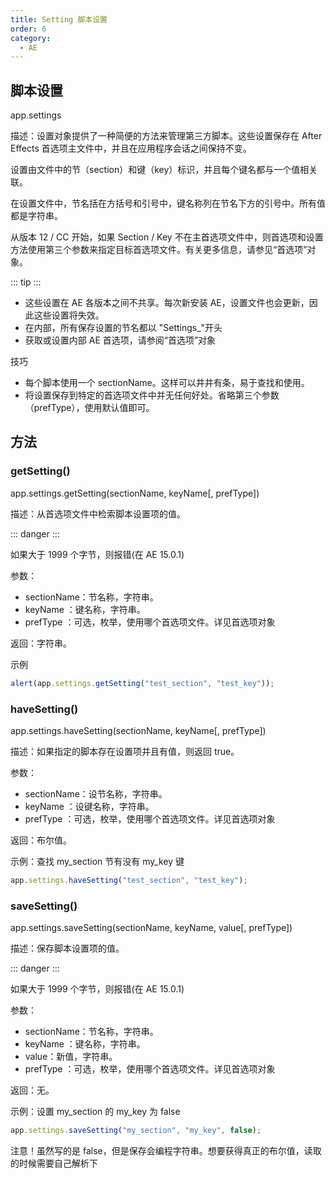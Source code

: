 ```yaml
---
title: Setting 脚本设置
order: 6
category:
  - AE
---
```


## 脚本设置 #

app.settings

描述：设置对象提供了一种简便的方法来管理第三方脚本。这些设置保存在 After Effects 首选项主文件中，并且在应用程序会话之间保持不变。

设置由文件中的节（section）和键（key）标识，并且每个键名都与一个值相关联。

在设置文件中，节名括在方括号和引号中，键名称列在节名下方的引号中。所有值都是字符串。

从版本 12 / CC 开始，如果 Section /
Key 不在主首选项文件中，则首选项和设置方法使用第三个参数来指定目标首选项文件。有关更多信息，请参见“首选项”对象。

::: tip
:::

- 这些设置在 AE 各版本之间不共享。每次新安装 AE，设置文件也会更新，因此这些设置将失效。
- 在内部，所有保存设置的节名都以 "Settings\_"开头
- 获取或设置内部 AE 首选项，请参阅“首选项”对象

技巧

- 每个脚本使用一个 sectionName。这样可以井井有条，易于查找和使用。
- 将设置保存到特定的首选项文件中并无任何好处。省略第三个参数（prefType），使用默认值即可。

## 方法

### getSetting()

app.settings.getSetting(sectionName, keyName[, prefType])

描述：从首选项文件中检索脚本设置项的值。

::: danger
:::

如果大于 1999 个字节，则报错(在 AE 15.0.1)

参数：

- sectionName：节名称，字符串。
- keyName ：键名称，字符串。
- prefType ：可选，枚举，使用哪个首选项文件。详见首选项对象

返回：字符串。

示例

```javascript
alert(app.settings.getSetting("test_section", "test_key"));
```

### haveSetting()

app.settings.haveSetting(sectionName, keyName[, prefType])

描述：如果指定的脚本存在设置项并且有值，则返回 true。

参数：

- sectionName：设节名称，字符串。
- keyName ：设键名称，字符串。
- prefType ：可选，枚举，使用哪个首选项文件。详见首选项对象

返回：布尔值。

示例：查找 my_section 节有没有 my_key 键

```javascript
app.settings.haveSetting("test_section", "test_key");
```

### saveSetting()

app.settings.saveSetting(sectionName, keyName, value[, prefType])

描述：保存脚本设置项的值。

::: danger
:::

如果大于 1999 个字节，则报错(在 AE 15.0.1)

参数：

- sectionName：节名称，字符串。
- keyName ：键名称，字符串。
- value：新值，字符串。
- prefType ：可选，枚举，使用哪个首选项文件。详见首选项对象

返回：无。

示例：设置 my_section 的 my_key 为 false

```javascript
app.settings.saveSetting("my_section", "my_key", false);
```

注意！虽然写的是 false，但是保存会编程字符串。想要获得真正的布尔值，读取的时候需要自己解析下
